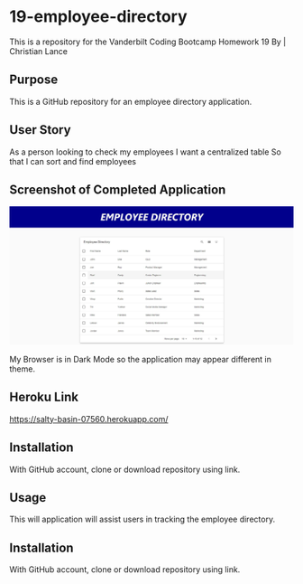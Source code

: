 # 19-employee-directory

This is a repository for the Vanderbilt Coding Bootcamp Homework 19
By | Christian Lance


## Purpose
This is a GitHub repository for an employee directory application. 


## User Story
As a person looking to check my employees
I want a centralized table
So that I can sort and find employees

## Screenshot of Completed Application

![Employee-Directory](/public/Capture.JPG)

My Browser is in Dark Mode so the application may appear different in theme.

## Heroku Link
https://salty-basin-07560.herokuapp.com/

## Installation

With GitHub account, clone or download repository using link. 


## Usage

This will application will assist users in tracking the employee directory.

## Installation

With GitHub account, clone or download repository using link. 
